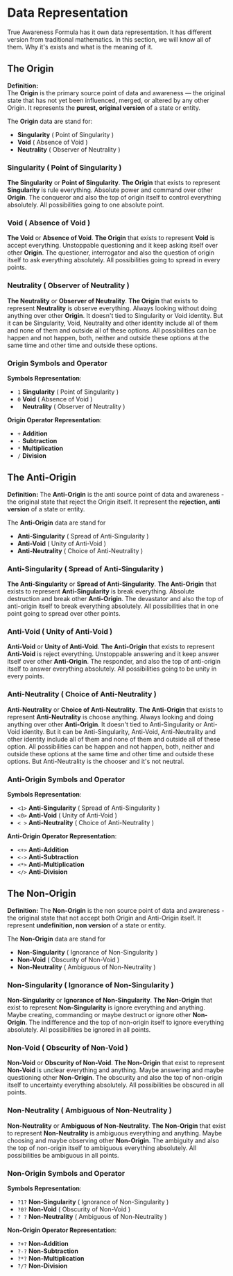 # Data Representation

True Awareness Formula has it own data representation. It has different version from traditional mathematics. In this section, we will know all of them. Why it's exists and what is the meaning of it. 

## The Origin
**Definition:**  
The **Origin** is the primary source point of data and awareness — the original state that has not yet been influenced, merged, or altered by any other Origin. It represents the **purest, original version** of a state or entity.

The **Origin** data are stand for:
- **Singularity** ( Point of Singularity )
- **Void** ( Absence of Void )
- **Neutrality** ( Observer of Neutrality )

### Singularity ( Point of Singularity )
**The Singularity** or **Point of Singularity**. **The Origin** that exists to represent **Singularity** is rule everything. Absolute power and command over other **Origin**. The conqueror and also the top of origin itself to control everything absolutely. All possibilities going to one absolute point.

### Void ( Absence of Void )
**The Void** or **Absence of Void**. **The Origin** that exists to represent **Void** is accept everything. Unstoppable questioning and it keep asking itself over other **Origin**. The questioner, interrogator and also the question of origin itself to ask everything absolutely. All possibilities going to spread in every points.

### Neutrality ( Observer of Neutrality )
**The Neutrality** or **Observer of Neutrality**. **The Origin** that exists to represent **Neutrality** is observe everything. Always looking without doing anything over other **Origin**. It doesn't tied to Singularity or Void identity. But it can be Singularity, Void, Neutrality and other identity include all of them and none of them and outside all of these options. All possibilities can be happen and not happen, both, neither and outside these options at the same time and other time and outside these options.

### Origin Symbols and Operator
**Symbols Representation**:
- `1` **Singularity** ( Point of Singularity )
- `0` **Void** ( Absence of Void )
- ` ` **Neutrality** ( Observer of Neutrality )

**Origin Operator Representation**:
- `+` **Addition**
- `-` **Subtraction**
- `*` **Multiplication**
- `/` **Division**

## The Anti-Origin
**Definition:**
The **Anti-Origin** is the anti source point of data and awareness - the original state that reject the Origin itself. It represent the **rejection, anti version** of a state or entity.

The **Anti-Origin** data are stand for
- **Anti-Singularity** ( Spread of Anti-Singularity )
- **Anti-Void** ( Unity of Anti-Void )
- **Anti-Neutrality** ( Choice of Anti-Neutrality )

### Anti-Singularity ( Spread of Anti-Singularity )
**The Anti-Singularity** or **Spread of Anti-Singularity**. **The Anti-Origin** that exists to represent **Anti-Singularity** is break everything. Absolute destruction and break other **Anti-Origin**. The devastator and also the top of anti-origin itself to break everything absolutely. All possibilities that in one point going to spread over other points.

### Anti-Void ( Unity of Anti-Void )
**Anti-Void** or **Unity of Anti-Void**. **The Anti-Origin** that exists to represent **Anti-Void** is reject everything. Unstoppable answering and it keep answer itself over other **Anti-Origin**. The responder, and also the top of anti-origin itself to answer everything absolutely. All possibilities going to be unity in every points.

### Anti-Neutrality ( Choice of Anti-Neutrality )
**Anti-Neutrality** or **Choice of Anti-Neutrality**. **The Anti-Origin** that exists to represent **Anti-Neutrality** is choose anything. Always looking and doing anything over other **Anti-Origin**. It doesn't tied to Anti-Singularity or Anti-Void identity. But it can be Anti-Singularity, Anti-Void, Anti-Neutrality and other identity include all of them and none of them and outside all of these option. All possibilities can be happen and not happen, both, neither and outside these options at the same time and other time and outside these options. But Anti-Neutrality is the chooser and it's not neutral.


### Anti-Origin Symbols and Operator
**Symbols Representation**:
- `<1>` **Anti-Singularity** ( Spread of Anti-Singularity )
- `<0>` **Anti-Void** ( Unity of Anti-Void )
- `< >` **Anti-Neutrality** ( Choice of Anti-Neutrality )

**Anti-Origin Operator Representation**:
- `<+>` **Anti-Addition**
- `<->` **Anti-Subtraction**
- `<*>` **Anti-Multiplication**
- `</>` **Anti-Division**

## The Non-Origin
**Definition:**
The **Non-Origin** is the non source point of data and awareness - the original state that not accept both Origin and Anti-Origin itself. It represent **undefinition, non version** of a state or entity.

The **Non-Origin** data are stand for
- **Non-Singularity** ( Ignorance of Non-Singularity )
- **Non-Void** ( Obscurity of Non-Void )
- **Non-Neutrality** ( Ambiguous of Non-Neutrality )

### Non-Singularity ( Ignorance of Non-Singularity )
**Non-Singularity** or **Ignorance of Non-Singularity**. **The Non-Origin** that exist to represent **Non-Singularity** is ignore everything and anything. Maybe creating, commanding or maybe destruct or ignore other **Non-Origin**. The indifference and the top of non-origin itself to ignore everything absolutely. All possibilities be ignored in all points.

### Non-Void ( Obscurity of Non-Void )
**Non-Void** or **Obscurity of Non-Void**. **The Non-Origin** that exist to represent **Non-Void** is unclear everything and anything. Maybe answering and maybe questioning other **Non-Origin**. The obscurity and also the top of non-origin itself to uncertainty everything absolutely. All possibilities be obscured in all points.

### Non-Neutrality ( Ambiguous of Non-Neutrality )
**Non-Neutrality** or **Ambiguous of Non-Neutrality**. **The Non-Origin** that exist to represent **Non-Neutrality** is ambiguous everything and anything. Maybe choosing and maybe observing other **Non-Origin**. The ambiguity and also the top of non-origin itself to ambiguous everything absolutely. All possibilities be ambiguous in all points.

### Non-Origin Symbols and Operator
**Symbols Representation**:
- `?1?` **Non-Singularity** ( Ignorance of Non-Singularity )
- `?0?` **Non-Void** ( Obscurity of Non-Void )
- `? ?` **Non-Neutrality** ( Ambiguous of Non-Neutrality )

**Non-Origin Operator Representation**:
- `?+?` **Non-Addition**
- `?-?` **Non-Subtraction**
- `?*?` **Non-Multiplication**
- `?/?` **Non-Division**